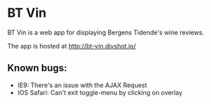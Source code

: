 # BT Vin

BT Vin is a web app for displaying Bergens Tidende's wine reviews.

The app is hosted at http://bt-vin.divshot.io/


## Known bugs:

* IE9: There's an issue with the AJAX Request
* IOS Safari: Can't exit toggle-menu by clicking on overlay